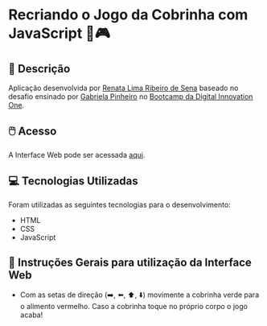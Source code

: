 # Recriando o Jogo da Cobrinha com JavaScript 🐍🎮
## 📃 Descrição


Aplicação desenvolvida por [Renata Lima Ribeiro de Sena](https://github.com/renadeveloper) baseado no desafio ensinado por [Gabriela Pinheiro](https://github.com/SpruceGabriela/snake-the-game) no [Bootcamp da Digital Innovation One](https://web.digitalinnovation.one/).


## 🖱️ Acesso


A Interface Web pode ser acessada [aqui](https://renadeveloper.github.io/thesnakegame/).


## 💻 Tecnologias Utilizadas


Foram utilizadas as seguintes tecnologias para o desenvolvimento:

- HTML
- CSS
- JavaScript


## 🦮 Instruções Gerais para utilização da Interface Web


- Com as setas de direção (➡️, ⬅️, ⬆️, ⬇️) movimente a cobrinha verde para o alimento vermelho. Caso a cobrinha toque no próprio corpo o jogo acaba!
